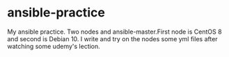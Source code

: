 # ansible-practice
My ansible practice. Two nodes and ansible-master.First node is CentOS 8 and second is Debian 10.
I write and try on the nodes some yml files after watching some udemy's lection. 
